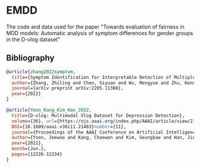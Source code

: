 # EMDD

The code and data used for the paper "Towards evaluation of fairness in MDD models: Automatic analysis of symptom differences for gender groups in the D-vlog dataset"

## Bibliography

```bibtex
@article{zhang2022symptom,
  title={Symptom Identification for Interpretable Detection of Multiple Mental Disorders},
  author={Zhang, Zhiling and Chen, Siyuan and Wu, Mengyue and Zhu, Kenny Q},
  journal={arXiv preprint arXiv:2205.11308},
  year={2022}
}
```
```bibtex
@article{Yoon_Kang_Kim_Han_2022,
  title={D-vlog: Multimodal Vlog Dataset for Depression Detection},
  volume={36}, url={https://ojs.aaai.org/index.php/AAAI/article/view/21483},
  DOI={10.1609/aaai.v36i11.21483}number={11},
  journal={Proceedings of the AAAI Conference on Artificial Intelligence},
  author={Yoon, Jeewoo and Kang, Chaewon and Kim, Seungbae and Han, Jinyoung},
  year={2022},
  month={Jun.},
  pages={12226-12234}
}
```
